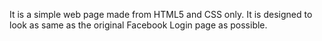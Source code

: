 It is a simple web page made from HTML5 and CSS only. It is designed to look as same as the original Facebook Login page as possible.
